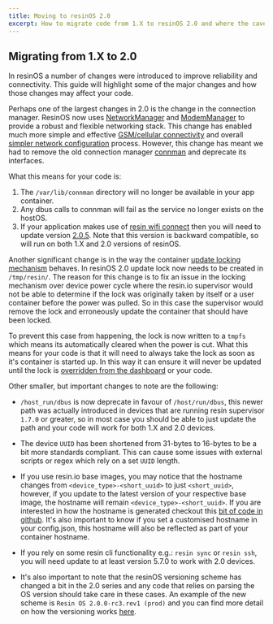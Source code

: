 ```yaml
---
title: Moving to resinOS 2.0
excerpt: How to migrate code from 1.X to resinOS 2.0 and where the caveats are.
---
```

## Migrating from 1.X to 2.0

In resinOS a number of changes were introduced to improve reliability and connectivity. This guide will highlight some of the major changes and how those changes may affect your code.

Perhaps one of the largest changes in 2.0 is the change in the connection manager. ResinOS now uses [NetworkManager][networkmanager-link] and [ModemManager][modemmanager-link] to provide a robust and flexible networking stack. This change has enabled much more simple and effective [GSM/cellular connectivity](/deployment/network/2.0/#cellular-modem-setup) and overall [simpler network configuration](/deployment/network/2.0/#introduction) process. However, this change has meant we had to remove the old connection manager [connman][connman-link] and deprecate its interfaces.

What this means for your code is:
1. The `/var/lib/connman` directory will no longer be available in your app container.
2. Any dbus calls to connman will fail as the service no longer exists on the hostOS.
3. If your application makes use of [resin wifi connect][wifi-connect-link] then you will need to update version [2.0.5](https://github.com/resin-io/resin-wifi-connect/releases/tag/v2.0.5). Note that this version is backward compatible, so will run on both 1.X and 2.0 versions of resinOS.

Another significant change is in the way the container [update locking mechanism][update-locks-link] behaves. In resinOS 2.0 update lock now needs to be created in `/tmp/resin/`. The reason for this change is to fix an issue in the locking mechanism over device power cycle where the resin.io supervisor would not be able to determine if the lock was originally taken by itself or a user container before the power was pulled. So in this case the supervisor would remove the lock and erroneously update the container that should have been locked.

To prevent this case from happening, the lock is now written to a `tmpfs` which means its automatically cleared when the power is cut. What this means for your code is that it will need to always take the lock as soon as it's container is started up. In this way it can ensure it will never be updated until the lock is [overridden from the dashboard](https://docs.resin.io/management/devices/#update-locking) or your code.

Other smaller, but important changes to note are the following:
- `/host_run/dbus` is now deprecate in favour of `/host/run/dbus`, this newer path was actually introduced in devices that are running resin supervisor `1.7.0` or greater, so in most case you should be able to just update the path and your code will work for both 1.X and 2.0 devices.

- The device `UUID` has been shortened from 31-bytes to 16-bytes to be a bit more standards compliant. This can cause some issues with external scripts or regex which rely on a set `UUID` length.

- If you use resin.io base images, you may notice that the hostname changes from `<device_type>-<short_uuid>` to just `<short_uuid>`, however, if you update to the latest version of your respective base image, the hostname will remain `<device_type>-<short_uuid>`. If you are interested in how the hostname is generated checkout this [bit of code in github](https://github.com/resin-io-library/base-images/pull/256/files#diff-f1f5c90c015964785192b51de0187522R9). It's also important to know if you set a customised hostname in your config.json, this hostname will also be reflected as part of your container hostname.

- If you rely on some resin cli functionality e.g.: `resin sync` or `resin ssh`, you will need update to at least version 5.7.0 to work with 2.0 devices.

- It's also important to note that the resinOS versioning scheme has changed a bit in the 2.0 series and any code that relies on parsing the OS version should take care in these cases. An example of the new scheme is `Resin OS 2.0.0-rc3.rev1 (prod)` and you can find more detail on how the versioning works [here](https://github.com/resin-os/meta-resin#versioning).


<!-- links -->
[connman-link]:https://01.org/connman
[networkmanager-link]:https://developer.gnome.org/NetworkManager/
[modemmanager-link]:https://www.freedesktop.org/wiki/Software/ModemManager/
[wifi-connect-link]:https://github.com/resin-io/resin-wifi-connect/
[update-locks-link]:/runtime/update-locking/
